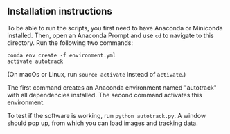 Installation instructions
-------------------------
To be able to run the scripts, you first need to have Anaconda or Miniconda installed. Then, open an Anaconda Prompt and use `cd` to navigate to this directory. Run the following two commands:

    conda env create -f environment.yml
    activate autotrack

(On macOs or Linux, run `source activate` instead of `activate`.)

The first command creates an Anaconda environment named "autotrack" with all dependencies installed. The second command activates this environment.

To test if the software is working, run `python autotrack.py`. A window should pop up, from which you can load images and tracking data.

